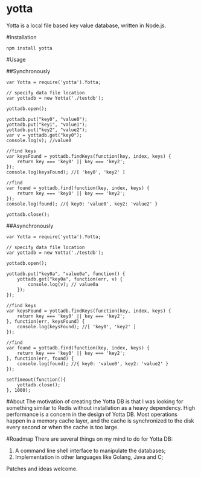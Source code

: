 yotta
==========
Yotta is a local file based key value database, written in Node.js.

#Installation

`npm install yotta`

#Usage

##Synchronously
```
var Yotta = require('yotta').Yotta;

// specify data file location
var yottadb = new Yotta('./testdb');

yottadb.open();

yottadb.put("key0", "value0");
yottadb.put("key1", "value1");
yottadb.put("key2", "value2");
var v = yottadb.get("key0");
console.log(v); //value0

//find keys
var keysFound = yottadb.findKeys(function(key, index, keys) {
	return key === 'key0' || key === 'key2';
});
console.log(keysFound); //[ 'key0', 'key2' ]

//find
var found = yottadb.find(function(key, index, keys) {
	return key === 'key0' || key === 'key2';
});
console.log(found); //{ key0: 'value0', key2: 'value2' }

yottadb.close();
```

##Asynchronously
```
var Yotta = require('yotta').Yotta;

// specify data file location
var yottadb = new Yotta('./testdb');

yottadb.open();

yottadb.put("key0a", "value0a", function() {
	yottadb.get("key0a", function(err, v) {
		console.log(v); // value0a
	});
});

//find keys
var keysFound = yottadb.findKeys(function(key, index, keys) {
	return key === 'key0' || key === 'key2';
}, function(err, keysFound) {
	console.log(keysFound); //[ 'key0', 'key2' ]
});

//find
var found = yottadb.find(function(key, index, keys) {
	return key === 'key0' || key === 'key2';
}, function(err, found) {
	console.log(found); //{ key0: 'value0', key2: 'value2' }
});

setTimeout(function(){
	yottadb.close();
}, 1000);
```

#About
The motivation of creating the Yotta DB is that I was looking for something similar to Redis without installation as a
heavy dependency. High performance is a concern in the design of Yotta DB. Most operations happen in a memory cache
layer, and the cache is synchronized to the disk every second or when the cache is too large.

#Roadmap
There are several things on my mind to do for Yotta DB:

1. A command line shell interface to manipulate the databases;
2. Implementation in other languages like Golang, Java and C;

Patches and ideas welcome.